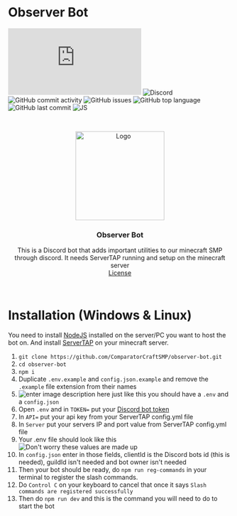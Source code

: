 # Observer Bot
![DiscordJS Version](https://img.shields.io/node/v/discord.js?style=flat-square)
![Discord](https://img.shields.io/discord/761670547196739635?style=flat-square)
![GitHub commit activity](https://img.shields.io/github/commit-activity/w/ComparatorCraftSMP/observer-bot?style=flat-square)
![GitHub issues](https://img.shields.io/github/issues/ComparatorCraftSMP/observer-bot?style=flat-square)
![GitHub top language](https://img.shields.io/github/languages/top/ComparatorCraftSMP/observer-bot?style=flat-square)
![GitHub last commit](https://img.shields.io/github/last-commit/ComparatorCraftSMP/observer-bot?style=flat-square)
![JS](https://img.shields.io/badge/JavaScript-323330?style=for-the-badge&logo=javascript&logoColor=F7DF1E)

<br />
<p align="center">
  <a href="https://github.com/as-of-yet-unnamed/plugin">
    <img src="https://cdn.discordapp.com/avatars/805941240486428714/0a707de50318940dbe767db8c9178bb2.png?size=1024" alt="Logo" width="200" height="200">
  </a>

<h3 align="center">Observer Bot</h3>
  <p align="center">
    This is a Discord bot that adds important utilities to our minecraft SMP through discord. It needs ServerTAP running and setup on the minecraft server 
    <br />
    <a href="LICENSE">License</a>
  </p>
</p>
<br />

<h1> Installation (Windows & Linux)</h1>
You need to install <a href="https://nodejs.org/en/">NodeJS</a> installed on the server/PC you want to host the bot on.
And install <a href="https://github.com/phybros/servertap">ServerTAP</a> on your minecraft server.


 1. `git clone https://github.com/ComparatorCraftSMP/observer-bot.git`
 2. `cd observer-bot`
 3. `npm i`
 4. Duplicate `.env.example` and `config.json.example` and remove the `.example` file extension from their names
 5. ![enter image description here](https://media.discordapp.net/attachments/762750022495764491/955918611187384421/unknown.png) just like this you should have a `.env` and a `config.json`
 6. Open `.env` and in `TOKEN=` put your [Discord bot token](https://www.writebots.com/discord-bot-token/) 
 7. In `API=` put your api key from your ServerTAP config.yml file
 8. In `Server` put your servers IP and port value from ServerTAP config.yml file
 9. Your .env file should look like this ![Don't worry these values are made up](https://media.discordapp.net/attachments/762750022495764491/955919190416588880/unknown.png)
 10. In `config.json` enter in those fields, clientId is the Discord bots id (this is needed), guildId isn't needed and bot owner isn't needed 
 11. Then your bot should be ready, do `npm run reg-commands` in your terminal to register the slash commands.
 12. Do `Control C` on your keyboard to cancel that once it says `Slash commands are registered successfully`
 13. Then do `npm run dev` and this is the command you will need to do to start the bot

